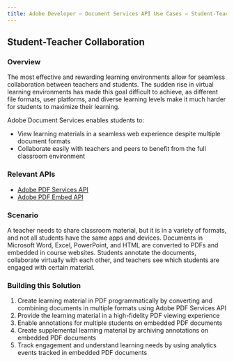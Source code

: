 ```yaml
---
title: Adobe Developer — Document Services API Use Cases — Student-Teacher Collaboration
---
```


## Student-Teacher Collaboration

### Overview

The most effective and rewarding learning environments allow for seamless collaboration between teachers and students. The sudden rise in virtual learning environments has made this goal difficult to achieve, as different file formats, user platforms, and diverse learning levels make it much harder for students to maximize their learning.

Adobe Document Services enables students to:

* View learning materials in a seamless web experience despite multiple document formats
* Collaborate easily with teachers and peers to benefit from the full classroom environment

### Relevant APIs

* [Adobe PDF Services API](/src/pages/apis/pdf-services.md)
* [Adobe PDF Embed API](/src/pages/apis/pdf-embed.md)

### Scenario

A teacher needs to share classroom material, but it is in a variety of formats, and not all students have the same apps and devices. Documents in Microsoft Word, Excel, PowerPoint, and HTML are converted to PDFs and embedded in course websites. Students annotate the documents, collaborate virtually with each other, and teachers see which students are engaged with certain material.

### Building this Solution

1. Create learning material in PDF programmatically by converting and combining documents in multiple formats using Adobe PDF Services API
2. Provide the learning material in a high-fidelity PDF viewing experience
3. Enable annotations for multiple students on embedded PDF documents
4. Create supplemental learning material by archiving annotations on embedded PDF documents
5. Track engagement and understand learning needs by using analytics events tracked in embedded PDF documents
